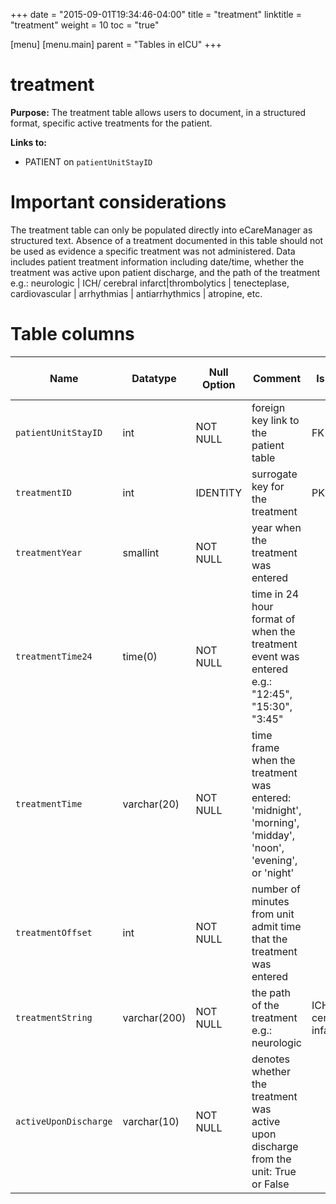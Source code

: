 +++
date = "2015-09-01T19:34:46-04:00"
title = "treatment"
linktitle = "treatment"
weight = 10
toc = "true"

[menu]
  [menu.main]
    parent = "Tables in eICU"
+++

# treatment

**Purpose:** 
The treatment table allows users to document, in a structured format, specific active treatments for the patient. 


**Links to:**

* PATIENT on `patientUnitStayID`

# Important considerations

The treatment table can only be populated directly into eCareManager as structured text. Absence of a treatment documented in this table should not be used as evidence a specific treatment was not administered. 
Data includes patient treatment information including date/time, whether the treatment was active upon patient discharge, and the path of the treatment e.g.: neurologic | ICH/ cerebral infarct|thrombolytics | tenecteplase, cardiovascular | arrhythmias | antiarrhythmics | atropine, etc.

# Table columns

Name | Datatype | Null Option | Comment | Is Key | Stored Transformed Created
---- | ---- | ---- | ---- | ---- | ----
`patientUnitStayID` | int | NOT NULL | foreign key link to the patient table | FK | C
`treatmentID` | int | IDENTITY | surrogate key for the treatment | PK | C
`treatmentYear` | smallint | NOT NULL | year when the treatment was entered |  | T
`treatmentTime24` | time(0) | NOT NULL | time in 24 hour format of when the treatment event was entered e.g.: "12:45", "15:30", "3:45" |  | T
`treatmentTime` | varchar(20) | NOT NULL | time frame when the treatment was entered: 'midnight', 'morning', 'midday', 'noon', 'evening', or 'night' |  | T
`treatmentOffset` | int | NOT NULL | number of minutes from unit admit time that the treatment was entered |  | C
`treatmentString` | varchar(200) | NOT NULL | the path of the treatment e.g.: neurologic|ICH/ cerebral infarct|thrombolytics|tenecteplase, cardiovascular|arrhythmias|antiarrhythmics|atropine, etc. |  | S
`activeUponDischarge` | varchar(10) | NOT NULL | denotes whether the treatment was active upon discharge from the unit: True or False |  | S

<!-- # Detailed description

* To follow. -->
